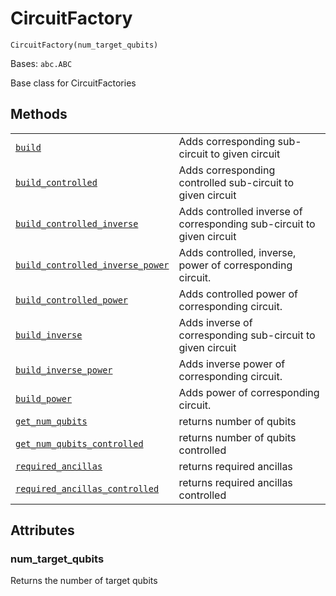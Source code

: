 # CircuitFactory

`CircuitFactory(num_target_qubits)`

Bases: `abc.ABC`

Base class for CircuitFactories

## Methods

|                                                                                                                                                                                                                                       |                                                                       |
| ------------------------------------------------------------------------------------------------------------------------------------------------------------------------------------------------------------------------------------- | --------------------------------------------------------------------- |
| [`build`](qiskit.aqua.utils.CircuitFactory.build#qiskit.aqua.utils.CircuitFactory.build "qiskit.aqua.utils.CircuitFactory.build")                                                                                                     | Adds corresponding sub-circuit to given circuit                       |
| [`build_controlled`](qiskit.aqua.utils.CircuitFactory.build_controlled#qiskit.aqua.utils.CircuitFactory.build_controlled "qiskit.aqua.utils.CircuitFactory.build_controlled")                                                         | Adds corresponding controlled sub-circuit to given circuit            |
| [`build_controlled_inverse`](qiskit.aqua.utils.CircuitFactory.build_controlled_inverse#qiskit.aqua.utils.CircuitFactory.build_controlled_inverse "qiskit.aqua.utils.CircuitFactory.build_controlled_inverse")                         | Adds controlled inverse of corresponding sub-circuit to given circuit |
| [`build_controlled_inverse_power`](qiskit.aqua.utils.CircuitFactory.build_controlled_inverse_power#qiskit.aqua.utils.CircuitFactory.build_controlled_inverse_power "qiskit.aqua.utils.CircuitFactory.build_controlled_inverse_power") | Adds controlled, inverse, power of corresponding circuit.             |
| [`build_controlled_power`](qiskit.aqua.utils.CircuitFactory.build_controlled_power#qiskit.aqua.utils.CircuitFactory.build_controlled_power "qiskit.aqua.utils.CircuitFactory.build_controlled_power")                                 | Adds controlled power of corresponding circuit.                       |
| [`build_inverse`](qiskit.aqua.utils.CircuitFactory.build_inverse#qiskit.aqua.utils.CircuitFactory.build_inverse "qiskit.aqua.utils.CircuitFactory.build_inverse")                                                                     | Adds inverse of corresponding sub-circuit to given circuit            |
| [`build_inverse_power`](qiskit.aqua.utils.CircuitFactory.build_inverse_power#qiskit.aqua.utils.CircuitFactory.build_inverse_power "qiskit.aqua.utils.CircuitFactory.build_inverse_power")                                             | Adds inverse power of corresponding circuit.                          |
| [`build_power`](qiskit.aqua.utils.CircuitFactory.build_power#qiskit.aqua.utils.CircuitFactory.build_power "qiskit.aqua.utils.CircuitFactory.build_power")                                                                             | Adds power of corresponding circuit.                                  |
| [`get_num_qubits`](qiskit.aqua.utils.CircuitFactory.get_num_qubits#qiskit.aqua.utils.CircuitFactory.get_num_qubits "qiskit.aqua.utils.CircuitFactory.get_num_qubits")                                                                 | returns number of qubits                                              |
| [`get_num_qubits_controlled`](qiskit.aqua.utils.CircuitFactory.get_num_qubits_controlled#qiskit.aqua.utils.CircuitFactory.get_num_qubits_controlled "qiskit.aqua.utils.CircuitFactory.get_num_qubits_controlled")                     | returns number of qubits controlled                                   |
| [`required_ancillas`](qiskit.aqua.utils.CircuitFactory.required_ancillas#qiskit.aqua.utils.CircuitFactory.required_ancillas "qiskit.aqua.utils.CircuitFactory.required_ancillas")                                                     | returns required ancillas                                             |
| [`required_ancillas_controlled`](qiskit.aqua.utils.CircuitFactory.required_ancillas_controlled#qiskit.aqua.utils.CircuitFactory.required_ancillas_controlled "qiskit.aqua.utils.CircuitFactory.required_ancillas_controlled")         | returns required ancillas controlled                                  |

## Attributes

### num\_target\_qubits

Returns the number of target qubits
